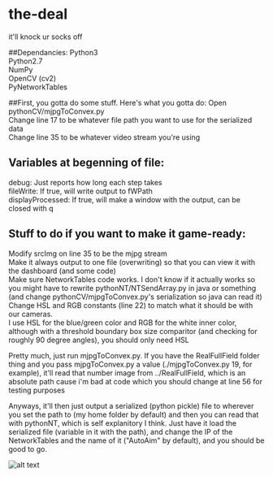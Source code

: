 # the-deal
it'll knock ur socks off


##Dependancies:
Python3   
Python2.7   
NumPy    
OpenCV (cv2)  
PyNetworkTables    


##First, you gotta do some stuff. Here's what you gotta do:
Open pythonCV/mjpgToConvex.py   
Change line 17 to be whatever file path you want to use for the serialized data   
Change line 35 to be whatever video stream you're using   

## Variables at begenning of file:
debug: Just reports how long each step takes   
fileWrite: If true, will write output to fWPath   
displayProcessed: If true, will make a window with the output, can be closed with q   


## Stuff to do if you want to make it game-ready:
Modify srcImg on line 35 to be the mjpg stream   
Make it always output to one file (overwriting) so that you can view it with the dashboard (and some code)   
Make sure NetworkTables code works. I don't know if it actually works so you might have to rewrite pythonNT/NTSendArray.py in java or something (and change pythonCV/mjpgToConvex.py's serialization so java can read it)   
Change HSL and RGB constants (line 22) to match what it should be with our cameras.   
    I use HSL for the blue/green color and RGB for the white inner color, although with a threshold boundary box size comparitor (and checking for roughly 90 degree angles), you should only need HSL   



Pretty much, just run mjpgToConvex.py. If you have the RealFullField folder thing and you pass mjpgToConvex.py a value (./mjpgToConvex.py 19, for example), it'll read that number image from ../RealFullField, which is an absolute path cause i'm bad at code which you should change at line 56 for testing purposes   

Anyways, it'll then just output a serialized (python pickle) file to wherever you set the path to (my home folder by default) and then you can read that with pythonNT, which is self explanitory I think. Just have it load the serialized file (variable in it with the path), and change the IP of the NetworkTables and the name of it ("AutoAim" by default), and you should be good to go.   

![alt text](http://i.imgur.com/NFS0WeC.jpg "Logo Title Text 1")

